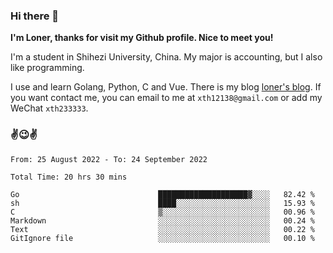 ### Hi there 👋️

**I'm Loner, thanks for visit my Github profile. Nice to meet you!**

I'm a student in Shihezi University, China. My major is accounting, but I also like programming.

I use and learn Golang, Python, C and Vue. There is my blog [loner's blog](https://www.loner1024.top).  If you want contact me, you can email to me at `xth12138@gmail.com` or add my WeChat `xth233333`.

### ✌️😉✌️

<!--START_SECTION:waka-->

```text
From: 25 August 2022 - To: 24 September 2022

Total Time: 20 hrs 30 mins

Go                               ████████████████████▓░░░░   82.42 %
sh                               ████░░░░░░░░░░░░░░░░░░░░░   15.93 %
C                                ▒░░░░░░░░░░░░░░░░░░░░░░░░   00.96 %
Markdown                         ░░░░░░░░░░░░░░░░░░░░░░░░░   00.24 %
Text                             ░░░░░░░░░░░░░░░░░░░░░░░░░   00.22 %
GitIgnore file                   ░░░░░░░░░░░░░░░░░░░░░░░░░   00.10 %
```

<!--END_SECTION:waka-->



